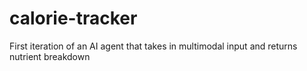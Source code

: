 # calorie-tracker

First iteration of an AI agent that takes in multimodal input and returns nutrient breakdown
